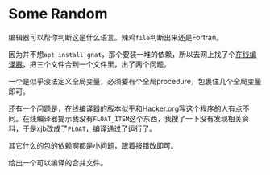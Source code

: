 # Some Random

编辑器可以帮你判断这是什么语言。辣鸡`file`判断出来还是Fortran。

因为并不想`apt install gnat`，那个要装一堆的依赖，所以去网上找了个[在线编译器](http://rextester.com/l/ada_online_compiler)，把三个文件合到一个文件里，出了两个问题。

一个是似乎没法定义全局变量，必须要有个全局procedure，包裹住几个全局变量即可。

还有一个问题是，在线编译器的版本似乎和Hacker.org写这个程序的人有点不同。在线编译器提示我没有`FLOAT_ITEM`这个东西，我搜了一下没有发现相关资料，于是xjb改成了`FLOAT`，编译通过了运行了。

其它什么的包的依赖啊都是小问题，跟着报错改即可。

给出一个可以编译的合并文件。
